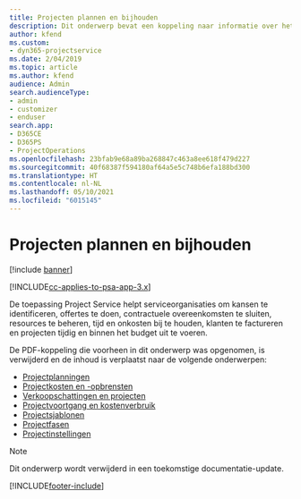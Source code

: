 ```yaml
---
title: Projecten plannen en bijhouden
description: Dit onderwerp bevat een koppeling naar informatie over het plannen en bijhouden van projecten in Project Service Automation.
author: kfend
ms.custom:
- dyn365-projectservice
ms.date: 2/04/2019
ms.topic: article
ms.author: kfend
audience: Admin
search.audienceType:
- admin
- customizer
- enduser
search.app:
- D365CE
- D365PS
- ProjectOperations
ms.openlocfilehash: 23bfab9e68a89ba268847c463a8ee618f479d227
ms.sourcegitcommit: 40f68387f594180af64a5e5c748b6efa188bd300
ms.translationtype: HT
ms.contentlocale: nl-NL
ms.lasthandoff: 05/10/2021
ms.locfileid: "6015145"
---
```

# <a name="project-planning-and-tracking"></a>Projecten plannen en bijhouden

[!include [banner](../../includes/psa-now-project-operations.md)]

[!INCLUDE[cc-applies-to-psa-app-3.x](../../includes/cc-applies-to-psa-app-3x.md)]

De toepassing Project Service helpt serviceorganisaties om kansen te identificeren, offertes te doen, contractuele overeenkomsten te sluiten, resources te beheren, tijd en onkosten bij te houden, klanten te factureren en projecten tijdig en binnen het budget uit te voeren. 

De PDF-koppeling die voorheen in dit onderwerp was opgenomen, is verwijderd en de inhoud is verplaatst naar de volgende onderwerpen:

- [Projectplanningen](../project-creating.md)
- [Projectkosten en -opbrensten](../project-estimating.md)
- [Verkoopschattingen en projecten](../project-leveraging.md)
- [Projectvoortgang en kostenverbruik](../project-tracking.md)
- [Projectsjablonen](../project-templates.md)
- [Projectfasen](../project-stages.md)
- [Projectinstellingen](../project-settings.md)

> [!NOTE]
> Dit onderwerp wordt verwijderd in een toekomstige documentatie-update. 


[!INCLUDE[footer-include](../../includes/footer-banner.md)]